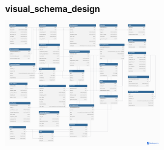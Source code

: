 # visual_schema_design

![Untitled.png](https://raw.githubusercontent.com/palacharlanarendra/visual_schema_design/main/Untitled.png)
